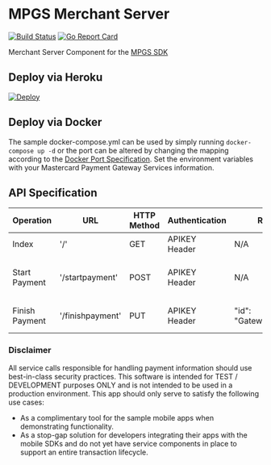 # MPGS Merchant Server

[![Build Status](https://travis-ci.com/dangeroustech/MPGSMerchantServer.svg?branch=master)](https://travis-ci.com/dangeroustech/MPGSMerchantServer)
[![Go Report Card](https://goreportcard.com/badge/github.com/dangeroustech/mpgsmerchantserver)](https://goreportcard.com/report/github.com/dangeroustech/mpgsmerchantserver)

Merchant Server Component for the [MPGS SDK](https://test-gateway.mastercard.com/api/documentation/integrationGuidelines/mobileSDK/integrationModelMobileSDK.html?locale=en_US)

## Deploy via Heroku

[![Deploy](https://www.herokucdn.com/deploy/button.svg)](https://heroku.com/deploy)

## Deploy via Docker

The sample docker-compose.yml can be used by simply running `docker-compose up -d` or the port can be altered by changing the mapping according to the [Docker Port Specification](https://docs.docker.com/compose/compose-file/#ports). Set the environment variables with your Mastercard Payment Gateway Services information.

## API Specification

|Operation     |URL             |HTTP Method|Authentication|Request                 |Response                                                  |
|--------------|----------------|-----------|--------------|------------------------|----------------------------------------------------------|
|Index         |'/'             |GET        |APIKEY Header |N/A                     |N/A, Only Generates Log Output                            |
|Start Payment |'/startpayment' |POST       |APIKEY Header |N/A                     |"id": "GatewaySessionID/NONE", "result": "SUCCESS/FAILURE"|
|Finish Payment|'/finishpayment'|PUT        |APIKEY Header |"id": "GatewaySessionID"|"id": "GatewaySessionID", "result": "SUCCESS/FAILURE"     |

### Disclaimer

All service calls responsible for handling payment information should use best-in-class security practices. This software is intended for TEST / DEVELOPMENT purposes ONLY and is not intended to be used in a production environment. This app should only serve to satisfy the following use cases:

- As a complimentary tool for the sample mobile apps when demonstrating functionality.
- As a stop-gap solution for developers integrating their apps with the mobile SDKs and do not yet have service components in place to support an entire transaction lifecycle.
